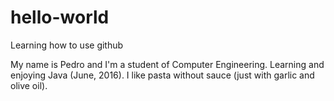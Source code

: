 # hello-world
Learning how to use github

My name is Pedro and I'm a student of Computer Engineering. Learning and enjoying Java (June, 2016).
I like pasta without sauce (just with garlic and olive oil).
